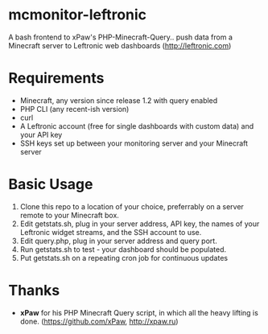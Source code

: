 mcmonitor-leftronic
===================

A bash frontend to xPaw's PHP-Minecraft-Query.. push data from a Minecraft server to Leftronic web dashboards (http://leftronic.com)


Requirements
============
* Minecraft, any version since release 1.2 with query enabled
* PHP CLI (any recent-ish version)
* curl
* A Leftronic account (free for single dashboards with custom data) and your API key
* SSH keys set up between your monitoring server and your Minecraft server

Basic Usage
===========

1. Clone this repo to a location of your choice, preferrably on a server remote to your Minecraft box.
2. Edit getstats.sh, plug in your server address, API key, the names of your Leftronic widget streams, and the SSH account to use.
3. Edit query.php, plug in your server address and query port.
4. Run getstats.sh to test - your dashboard should be populated.
5. Put getstats.sh on a repeating cron job for continuous updates


Thanks
======
- **xPaw** for his PHP Minecraft Query script, in which all the heavy lifting is done. (https://github.com/xPaw, http://xpaw.ru)
